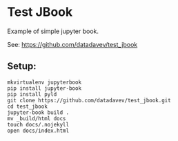 # Test JBook

Example of simple jupyter book.

See: https://github.com/datadavev/test_jbook

## Setup:

```
mkvirtualenv jupyterbook
pip install jupyter-book
pip install pyld
git clone https://github.com/datadavev/test_jbook.git
cd test_jbook
jupyter-book build .
mv _build/html docs
touch docs/.nojekyll
open docs/index.html
```
